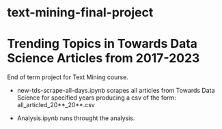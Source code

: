 # text-mining-final-project

# Trending Topics in Towards Data Science Articles from 2017-2023

End of term project for Text Mining course. 

* new-tds-scrape-all-days.ipynb scrapes all articles from Towards Data Science for specified years producing a csv of the form: all_articled_20**_20**.csv

* Analysis.ipynb runs throught the analysis. 
